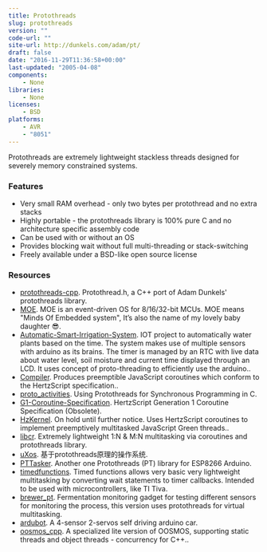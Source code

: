 ```yaml
---
title: Protothreads
slug: protothreads
version: ""
code-url: ""
site-url: http://dunkels.com/adam/pt/
draft: false
date: "2016-11-29T11:36:58+00:00"
last-updated: "2005-04-08"
components:
    - None
libraries:
    - None
licenses:
    - BSD
platforms:
    - AVR
    - "8051"
---
```

Protothreads are extremely lightweight stackless threads designed for severely memory constrained systems.

<!--more-->

### Features

- Very small RAM overhead - only two bytes per protothread and no extra stacks
- Highly portable - the protothreads library is 100% pure C and no architecture specific assembly code
- Can be used with or without an OS
- Provides blocking wait without full multi-threading or stack-switching
- Freely available under a BSD-like open source license


### Resources
<!--github-projects-->
- [protothreads-cpp](https://github.com/benhoyt/protothreads-cpp). Protothread.h, a C++ port of Adam Dunkels' protothreads library.
- [MOE](https://github.com/ianhom/MOE). MOE is an event-driven OS for 8/16/32-bit MCUs. MOE means "Minds Of Embedded system", It’s also the name of my lovely baby daughter   :sunglasses:.
- [Automatic-Smart-Irrigation-System](https://github.com/uzairmukadam/Automatic-Smart-Irrigation-System). IOT project to automatically water plants based on the time. The system makes use of multiple sensors with arduino as its brains. The timer is managed by an RTC with live data about water level, soil moisture and current time displayed through an LCD. It uses concept of proto-threading to efficiently use the arduino..
- [Compiler](https://github.com/hertzscript/Compiler). Produces preemptible JavaScript coroutines which conform to the HertzScript specification..
- [proto_activities](https://github.com/frameworklabs/proto_activities). Using Protothreads for Synchronous Programming in C.
- [G1-Coroutine-Specification](https://github.com/hertzscript/G1-Coroutine-Specification). HertzScript Generation 1 Coroutine Specification (Obsolete).
- [HzKernel](https://github.com/Floofies/HzKernel). On hold until further notice. Uses HertzScript coroutines to implement preemptively multitasked JavaScript Green threads..
- [libcr](https://github.com/sm2coin/libcr). Extremely lightweight 1:N & M:N multitasking via coroutines and protothreads library.
- [uXos](https://github.com/charliexp/uXos). 基于protothreads原理的操作系统.
- [PTTasker](https://github.com/ar2rus/PTTasker). Another one Protothreads (PT) library for ESP8266 Arduino.
- [timedfunctions](https://github.com/zanppa/timedfunctions). Timed functions allows very basic very lightweight multitasking by converting wait statements to timer callbacks. Intended to be used with microcontrollers, like TI Tiva.
- [brewer_pt](https://github.com/zanppa/brewer_pt). Fermentation monitoring gadget for testing different sensors for monitoring the process, this version uses protothreads for virtual multitasking.
- [ardubot](https://github.com/qgmartin/ardubot). A 4-sensor 2-servos self driving arduino car.
- [oosmos_cpp](https://github.com/oosmos/oosmos_cpp). A specialized lite version of OOSMOS, supporting static threads and object threads - concurrency for C++..